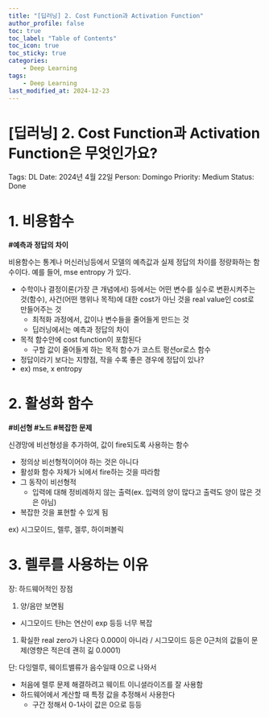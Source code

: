 ```yaml
---
title: "[딥러닝] 2. Cost Function과 Activation Function"
author_profile: false
toc: true
toc_label: "Table of Contents"
toc_icon: true
toc_sticky: true
categories:
    - Deep Learning
tags:
    - Deep Learning
last_modified_at: 2024-12-23
---
```


# [딥러닝] 2. Cost Function과 Activation Function은 무엇인가요?

Tags: DL
Date: 2024년 4월 22일
Person: Domingo
Priority: Medium
Status: Done

# **1. 비용함수**

**#예측과 정답의 차이**

비용함수는 통계나 머신러닝등에서 모델의 예측값과 실제 정답의 차이를 정량화하는 함수이다. 예를 들어, mse entropy 가 있다.

- 수학이나 결정이론(가장 큰 개념에서) 등에서는 어떤 변수를 실수로 변환시켜주는 것(함수), 사건(어떤 행위나 목적)에 대한 cost가 아닌 것을 real value인 cost로 만들어주는 것
    - 최적화 과정에서, 값이나 변수들을 줄어들게 만드는 것
    - 딥러닝에서는 예측과 정답의 차이
- 목적 함수안에 cost function이 포함된다
    - 구할 값이 줄어들게 하는 목적 함수가 코스트 펑션or로스 함수
- 정답이라기 보다는 지향점, 작을 수록 좋은 경우에 정답이 있나?
- ex)  mse, x entropy

# 2. 활성화 함수

**#비선형 #노드 #복잡한 문제**

신경망에 비선형성을 추가하여, 값이 fire되도록 사용하는 함수 

- 정의상 비선형적이어야 하는 것은 아니다
- 활성화 함수 자체가 뇌에서 fire하는 것을 따라함
- 그 동작이 비선형적
    - 입력에 대해 정비례하지 않는 출력(ex. 입력의 양이 많다고 출력도 양이 많은 것은 아님)
- 복잡한 것을 표현할 수 있게 됨

ex)  시그모이드, 렐루, 겔루, 하이퍼볼릭

# 3. 렐루를 사용하는 이유

장: 하드웨어적인 장점

1. 양/음만 보면됨

- 시그모이드 탄h는 연산이 exp 등등 너무 복잡
1. 확실한 real zero가 나온다 0.000이 아니라 / 시그모이드 등은 0근처의 값들이 문제(영향은 적은데 괜히 긺  0.0001) 

단: 다잉렐루, 웨이트밸류가 음수일때 0으로 나와서

- 처음에 렐루 문제 해결하려고 웨이트 이니셜라이즈를 잘 사용함
- 하드웨어에서 계산할 때 특정 값을 추정해서 사용한다
    - 구간 정해서 0-1사이 값은 0으로 등등
